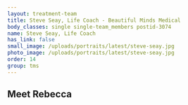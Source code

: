 ```yaml
---
layout: treatment-team
title: Steve Seay, Life Coach - Beautiful Minds Medical
body_classes: single single-team_members postid-3074
name: Steve Seay, Life Coach
has_link: false
small_image: /uploads/portraits/latest/steve-seay.jpg
photo_image: /uploads/portraits/latest/steve-seay.jpg
order: 14
group: tms
---
```


## Meet Rebecca